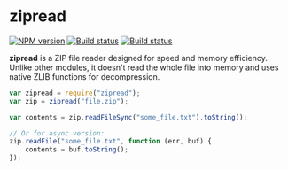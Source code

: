 zipread
=======

[![NPM version][npm-image]][npm-link]
[![Build status][travis-image]][travis-link]
[![Build status][appveyor-image]][appveyor-link]

**zipread** is a ZIP file reader designed for speed and memory efficiency. Unlike other modules, it doesn't read the whole file into memory and uses native ZLIB functions for decompression.

```javascript
var zipread = require("zipread");
var zip = zipread("file.zip");

var contents = zip.readFileSync("some_file.txt").toString();

// Or for async version:
zip.readFile("some_file.txt", function (err, buf) {
	contents = buf.toString();
});

```

[npm-image]: https://img.shields.io/npm/v/zipread.svg?style=flat
[npm-link]: https://npmjs.org/package/zipread
[travis-image]: https://img.shields.io/travis/szastupov/zipread.svg?style=flat
[travis-link]: https://travis-ci.org/szastupov/zipread
[appveyor-image]: https://img.shields.io/appveyor/ci/szastupov/zipread.svg?style=flat
[appveyor-link]: https://ci.appveyor.com/project/szastupov/zipread